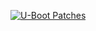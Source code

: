 [![U-Boot Patches](https://github-readme-stats.vercel.app/api/pin/?username=u-boot-efi&repo=u-boot-sct-results&show_owner=true)](https://github.com/u-boot-efi/u-boot-sct-results)
